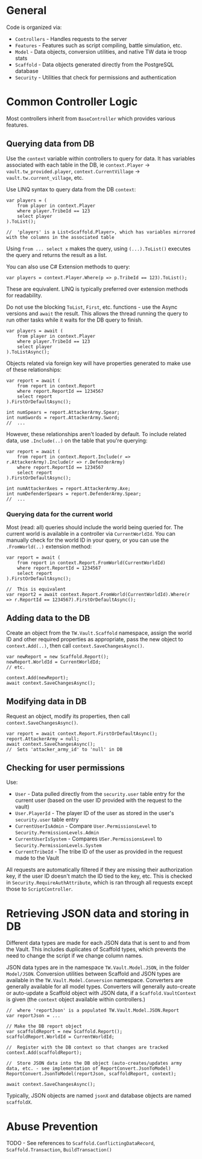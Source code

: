 
# General

Code is organized via:

- `Controllers` - Handles requests to the server
- `Features` - Features such as script compiling, battle simulation, etc.
- `Model` - Data objects, conversion utilities, and native TW data ie troop stats
- `Scaffold` - Data objects generated directly from the PostgreSQL database
- `Security` - Utilities that check for permissions and authentication

# Common Controller Logic

Most controllers inherit from `BaseController` which provides various features.

## Querying data from DB

Use the `context` variable within controllers to query for data. It has variables associated with each table in the DB, ie `context.Player` -> `vault.tw_provided.player`, `context.CurrentVillage` ->
`vault.tw.current_village`, etc.

Use LINQ syntax to query data from the DB `context`:

    var players = (
        from player in context.Player
        where player.TribeId == 123
        select player
    ).ToList();

    //  'players' is a List<Scaffold.Player>, which has variables mirrored with the columns in the associated table

Using `from ... select x` makes the query, using `(...).ToList()` executes the query and returns the result as a list.

You can also use C# Extension methods to query:

    var players = context.Player.Where(p => p.TribeId == 123).ToList();

These are equivalent. LINQ is typically preferred over extension methods for readability.

Do not use the blocking `ToList`, `First`, etc. functions - use the Async versions and `await` the result. This allows the thread running the query to
run other tasks while it waits for the DB query to finish.

    var players = await (
        from player in context.Player
        where player.TribeId == 123
        select player
    ).ToListAsync();

Objects related via foreign key will have properties generated to make use of these relationships:

    var report = await (
        from report in context.Report
        where report.ReportId == 1234567
        select report
    ).FirstOrDefaultAsync();

    int numSpears = report.AttackerArmy.Spear;
    int numSwords = report.AttackerArmy.Sword;
    //  ...

However, these relationships aren't loaded by default. To include related data, use `.Include(..)` on the table that you're querying:

    var report = await (
        from report in context.Report.Include(r => r.AttackerArmy).Include(r => r.DefenderArmy)
        where report.ReportId == 1234567
        select report
    ).FirstOrDefaultAsync();

    int numAttackerAxes = report.AttackerArmy.Axe;
    int numDefenderSpears = report.DefenderArmy.Spear;
    //  ...

### Querying data for the current world

Most (read: all) queries should include the world being queried for. The current world is available in a controller via `CurrentWorldId`. You
can manually check for the world ID in your query, or you can use the `.FromWorld(..)` extension method:

    var report = await (
        from report in context.Report.FromWorld(CurrentWorldId)
        where report.ReportId = 1234567
        select report
    ).FirstOrDefaultAsync();

    //  This is equivalent
    var report2 = await context.Report.FromWorld(CurrentWorldId).Where(r => r.ReportId == 1234567).FirstOrDefaultAsync();

## Adding data to the DB

Create an object from the `TW.Vault.Scaffold` namespace, assign the world ID and other required properties as appropriate, pass the new object to `context.Add(..)`, then
call `context.SaveChangesAsync()`.

    var newReport = new Scaffold.Report();
    newReport.WorldId = CurrentWorldId;
    // etc.

    context.Add(newReport);
    await context.SaveChangesAsync();

## Modifying data in DB

Request an object, modify its properties, then call `context.SaveChangesAsync()`.

    var report = await context.Report.FirstOrDefaultAsync();
    report.AttackerArmy = null;
    await context.SaveChangesAsync();
    //  Sets 'attacker_army_id' to 'null' in DB

## Checking for user permissions

Use:

- `User` - Data pulled directly from the `security.user` table entry for the current user (based on the user ID provided with the request to the vault)
- `User.PlayerId` - The player ID of the user as stored in the user's `security.user` table entry
- `CurrentUserIsAdmin` - Compare `User.PermissionsLevel` to `Security.PermissionLevels.Admin`
- `CurrentUserIsSystem` - Compares `USer.PermissionsLevel` to `Security.PermissionLevels.System`
- `CurrentTribeId` - The tribe ID of the user as provided in the request made to the Vault

All requests are automatically filtered if they are missing their authorization key, if the user ID doesn't match the ID tied to the key, etc. This is
checked in `Security.RequireAuthAttribute`, which is ran through all requests except those to `ScriptController`.



# Retrieving JSON data and storing in DB

Different data types are made for each JSON data that is sent to and from the Vault. This includes duplicates of Scaffold types, which prevents the need
to change the script if we change column names.

JSON data types are in the namespace `TW.Vault.Model.JSON`, in the folder `Model/JSON`. Conversion utilities between Scaffold and JSON types are available
in the `TW.Vault.Model.Conversion` namespace. Converters are generally available for all model types. Converters will generally auto-create or auto-update
a Scaffold object with JSON data, if a `Scaffold.VaultContext` is given (the `context` object available within controllers.)

    //  where 'reportJson' is a populated TW.Vault.Model.JSON.Report
    var reportJson = ...

    // Make the DB report object
    var scaffoldReport = new Scaffold.Report();
    scaffoldReport.WorldId = CurrentWorldId;

    //  Register with the DB context so that changes are tracked
    context.Add(scaffoldReport);

    //  Store JSON data into the DB object (auto-creates/updates army data, etc. - see implementation of ReportConvert.JsonToModel)
    ReportConvert.JsonToModel(reportJson, scaffoldReport, context);

    await context.SaveChangesAsync();
    

Typically, JSON objects are named `jsonX` and database objects are named `scaffoldX`.



# Abuse Prevention

TODO - See references to `Scaffold.ConflictingDataRecord`, `Scaffold.Transaction`, `BuildTransaction()` 